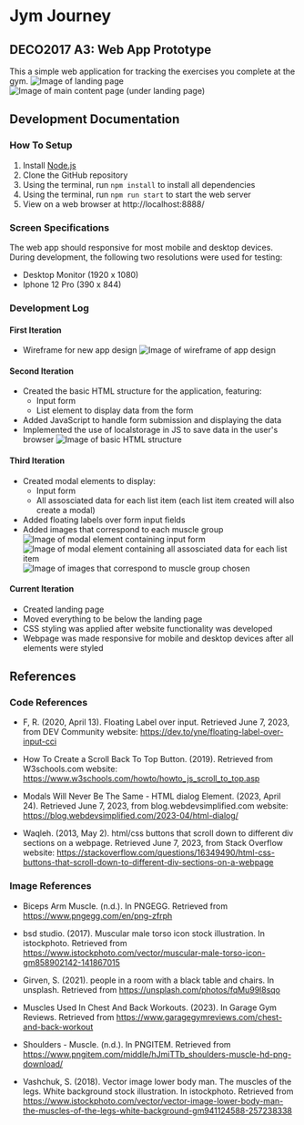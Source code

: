 # Jym Journey
## DECO2017 A3: Web App Prototype
This a simple web application for tracking the exercises you complete at the gym.
![Image of landing page](/documentation/iteration4-1.png)
![Image of main content page (under landing page)](/documentation/iteration4-2.png)

## Development Documentation

### How To Setup
1. Install [Node.js](https://nodejs.org/en)
2. Clone the GitHub repository
3. Using the terminal, run `npm install` to install all dependencies
5. Using the terminal, run `npm run start` to start the web server 
6. View on a web browser at http://localhost:8888/

### Screen Specifications
The web app should responsive for most mobile and desktop devices. During development, the following two resolutions were used for testing:

- Desktop Monitor (1920 x 1080)
- Iphone 12 Pro (390 x 844)

### Development Log

#### First Iteration
- Wireframe for new app design
![Image of wireframe of app design](/documentation/iteration1.png)

#### Second Iteration
- Created the basic HTML structure for the application, featuring:
    - Input form
    - List element to display data from the form
- Added JavaScript to handle form submission and displaying the data
- Implemented the use of localstorage in JS to save data in the user's browser
![Image of basic HTML structure](/documentation/iteration2.png)

#### Third Iteration
- Created modal elements to display:
    - Input form
    - All assosciated data for each list item (each list item created will also create a modal)
- Added floating labels over form input fields
- Added images that correspond to each muscle group
![Image of modal element containing input form](/documentation/iteration3-2.png)
![Image of modal element containing all assosciated data for each list item](/documentation/iteration3-3.png)
![Image of images that correspond to muscle group chosen](/documentation/iteration3-1.png)


#### Current Iteration
- Created landing page
- Moved everything to be below the landing page
- CSS styling was applied after website functionality was developed
- Webpage was made responsive for mobile and desktop devices after all elements were styled

## References

### Code References
- F, R. (2020, April 13). Floating Label over input. Retrieved June 7, 2023, from DEV Community website: https://dev.to/yne/floating-label-over-input-cci

- How To Create a Scroll Back To Top Button. (2019). Retrieved from W3schools.com website: https://www.w3schools.com/howto/howto_js_scroll_to_top.asp

- Modals Will Never Be The Same - HTML dialog Element. (2023, April 24). Retrieved June 7, 2023, from blog.webdevsimplified.com website: https://blog.webdevsimplified.com/2023-04/html-dialog/

- Waqleh. (2013, May 2). html/css buttons that scroll down to different div sections on a webpage. Retrieved June 7, 2023, from Stack Overflow website: https://stackoverflow.com/questions/16349490/html-css-buttons-that-scroll-down-to-different-div-sections-on-a-webpage

### Image References
- Biceps Arm Muscle. (n.d.). In PNGEGG. Retrieved from https://www.pngegg.com/en/png-zfrph

- bsd studio. (2017). Muscular male torso icon stock illustration. In istockphoto. Retrieved from https://www.istockphoto.com/vector/muscular-male-torso-icon-gm858902142-141867015

- Girven, S. (2021). people in a room with a black table and chairs. In unsplash. Retrieved from https://unsplash.com/photos/fqMu99l8sqo

- Muscles Used In Chest And Back Workouts. (2023). In Garage Gym Reviews. Retrieved from https://www.garagegymreviews.com/chest-and-back-workout

- Shoulders - Muscle. (n.d.). In PNGITEM. Retrieved from https://www.pngitem.com/middle/hJmiTTb_shoulders-muscle-hd-png-download/

- Vashchuk, S. (2018). Vector image lower body man. The muscles of the legs. White background stock illustration. In istockphoto. Retrieved from https://www.istockphoto.com/vector/vector-image-lower-body-man-the-muscles-of-the-legs-white-background-gm941124588-257238338
